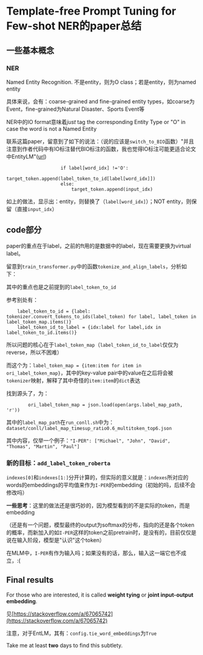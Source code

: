 # Template-free Prompt Tuning for Few-shot NER的paper总结

## 一些基本概念

### NER

Named Entity Recognition. 不是entity，则为O class；若是entity，则为named entity

具体来说，会有：coarse-grained and fine-grained entity types，如coarse为Event，fine-grained为Natural Disaster、Sports Event等

NER中的IO format意味着*just* tag the corresponding Entity Type or "O" in case the word is not a Named Entity

联系这篇paper，留意到了如下的说法：（说的应该是`switch_to_BIO`函数）"并且注意到作者代码中有IO标注替代BIO标注的函数，我也觉得IO标注可能更适合论文中EntityLM"([url](https://github.com/rtmaww/EntLM/issues/4#issuecomment-1116424449))

```
                    if label[word_idx] !='O':
                        target_token.append(label_token_to_id[label[word_idx]])
                    else:
                        target_token.append(input_idx)
```
如上的做法，显示出：entity，则替换了（`label[word_idx]`）；NOT entity，则保留（直接`input_idx`）

## code部分

paper的重点在于label，之前的ft用的是数据中的label，现在需要更换为virtual label。

留意到`train_transformer.py`中的函数`tokenize_and_align_labels`，分析如下：

其中的重点也是之前提到的`label_token_to_id`

参考别处有：
```
    label_token_to_id = {label: tokenizer.convert_tokens_to_ids(label_token) for label, label_token in label_token_map.items()}
    label_token_id_to_label = {idx:label for label,idx in label_token_to_id.items()}
```
所以问题的核心在于`label_token_map`（`label_token_id_to_label`仅仅为reverse，所以不困难）

而这个为：`label_token_map = {item:item for item in ori_label_token_map}`，其中的key-value pair中的value在之后将会被`tokenizer`映射，解释了其中奇怪的`item:item`的`dict`表达

找到源头了，为：
```
        ori_label_token_map = json.load(open(args.label_map_path, 'r'))
```
其中的`label_map_path`在`run_conll.sh`中为：`dataset/conll/label_map_timesup_ratio0.6_multitoken_top6.json`

其中内容，仅举一个例子：`"I-PER": ["Michael", "John", "David", "Thomas", "Martin", "Paul"]`

### 新的目标：`add_label_token_roberta`

`indexes[0]`和`indexes[1:]`分开计算的，但实际的意义就是：`indexes`所对应的words的embeddings的平均值来作为`I-PER`的embedding（初始的吗，后续不会修改吗）

**一些思考**：这里的做法还是很巧妙的，因为模型看到的不是实际的token，而是embedding

（还是有一个问题，模型最终的output为softmax的分布，指向的还是各个token的概率，而新加入的如`I-PER`这样的token之前pretrain时，是没有的，目前仅仅是说在输入阶段，模型是"认识"这个token）

在MLM中，`I-PER`有作为输入吗；如果没有的话，那么，输入这一端它也不成立，:(

## Final results

For those who are interested, it is called **weight tying** or **joint input-output embedding**.

见[https://stackoverflow.com/a/67065742](https://stackoverflow.com/a/67065742)

注意，对于EntLM，其有：`config.tie_word_embeddings`为`True`

Take me at least **two** days to find this subtlety.
